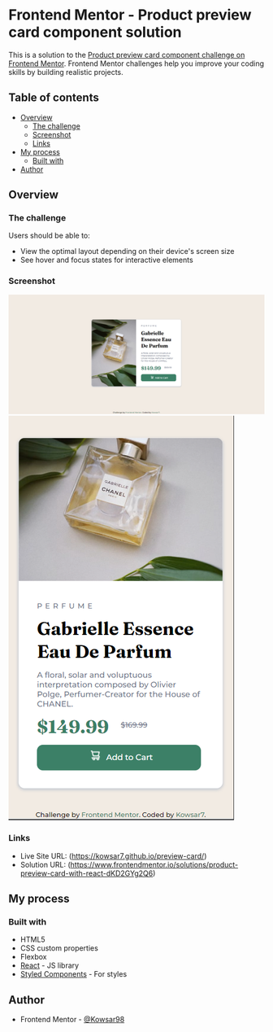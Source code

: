 # Frontend Mentor - Product preview card component solution

This is a solution to the [Product preview card component challenge on Frontend Mentor](https://www.frontendmentor.io/challenges/product-preview-card-component-GO7UmttRfa). Frontend Mentor challenges help you improve your coding skills by building realistic projects. 

## Table of contents

- [Overview](#overview)
  - [The challenge](#the-challenge)
  - [Screenshot](#screenshot)
  - [Links](#links)
- [My process](#my-process)
  - [Built with](#built-with)
- [Author](#author)

## Overview

### The challenge

Users should be able to:

- View the optimal layout depending on their device's screen size
- See hover and focus states for interactive elements

### Screenshot

![](./DesktopScreenshot.PNG)
![](./MobileScreenshot.PNG)

### Links

- Live Site URL: (https://kowsar7.github.io/preview-card/)
- Solution URL: (https://www.frontendmentor.io/solutions/product-preview-card-with-react-dKD2GYg2Q6)

## My process

### Built with

- HTML5
- CSS custom properties
- Flexbox
- [React](https://reactjs.org/) - JS library
- [Styled Components](https://styled-components.com/) - For styles

## Author

- Frontend Mentor - [@Kowsar98](https://www.frontendmentor.io/profile/Kowsar98)